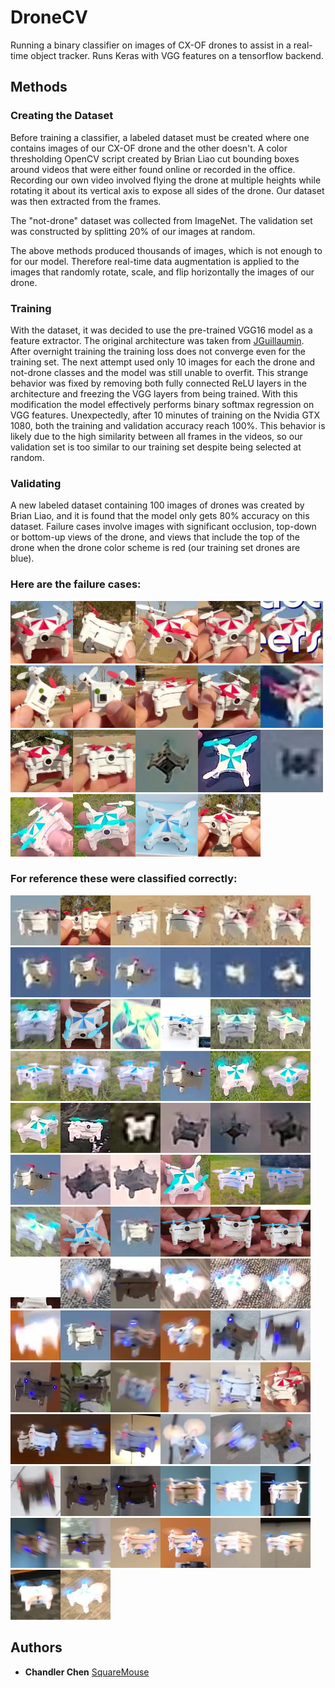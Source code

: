 # DroneCV

Running a binary classifier on images of CX-OF drones to assist in a real-time object tracker. Runs Keras with VGG features on a tensorflow backend.


## Methods

### Creating the Dataset
Before training a classifier, a labeled dataset must be created where one contains images of our CX-OF drone and the other doesn't. A color thresholding OpenCV script created by Brian Liao cut bounding boxes around videos that were either found online or recorded in the office. Recording our own video involved flying the drone at multiple heights while rotating it about its vertical axis to expose all sides of the drone. Our dataset was then extracted from the frames.

The "not-drone" dataset was collected from ImageNet.
The validation set was constructed by splitting 20% of our images at random.

The above methods produced thousands of images, which is not enough to for our model. Therefore real-time data augmentation is applied to the images that randomly rotate, scale, and flip horizontally the images of our drone.

### Training
With the dataset, it was decided to use the pre-trained VGG16 model as a feature extractor. The original architecture was taken from [JGuillaumin](https://github.com/keras-team/keras/issues/4465). After overnight training the training loss does not converge even for the training set. The next attempt used only 10 images for each the drone and not-drone classes and the model was still unable to overfit. This strange behavior was fixed by removing both fully connected ReLU layers in the architecture and freezing the VGG layers from being trained. With this modification the model effectively performs binary softmax regression on VGG features. Unexpectedly, after 10 minutes of training on the Nvidia GTX 1080, both the training and validation accuracy reach 100%. This behavior is likely due to the high similarity between all frames in the videos, so our validation set is too similar to our training set despite being selected at random.

### Validating
A new labeled dataset containing 100 images of drones was created by Brian Liao, and it is found that the model only gets 80% accuracy on this dataset. Failure cases involve images with significant occlusion, top-down or bottom-up views of the drone, and views that include the top of the drone when the drone color scheme is red (our training set drones are blue).

### Here are the failure cases:
<img width="100" src="real_data/brians_gift/drone_dataset2/drone_rect0.jpg"><img width="100" src="real_data/brians_gift/drone_dataset2/drone_rect11.jpg"><img width="100" src="real_data/brians_gift/drone_dataset2/drone_rect12.jpg"><img width="100" src="real_data/brians_gift/drone_dataset2/drone_rect13.jpg"><img width="100" src="real_data/brians_gift/drone_dataset2/drone_rect14.jpg"><img width="100" src="real_data/brians_gift/drone_dataset2/drone_rect15.jpg"><img width="100" src="real_data/brians_gift/drone_dataset2/drone_rect16.jpg"><img width="100" src="real_data/brians_gift/drone_dataset2/drone_rect17.jpg"><img width="100" src="real_data/brians_gift/drone_dataset2/drone_rect18.jpg"><img width="100" src="real_data/brians_gift/drone_dataset2/drone_rect19.jpg"><img width="100" src="real_data/brians_gift/drone_dataset2/drone_rect2.jpg"><img width="100" src="real_data/brians_gift/drone_dataset2/drone_rect3.jpg"><img width="100" src="real_data/brians_gift/drone_dataset2/drone_rect39.jpg"><img width="100" src="real_data/brians_gift/drone_dataset2/drone_rect40.jpg"><img width="100" src="real_data/brians_gift/drone_dataset2/drone_rect49.jpg"><img width="100" src="real_data/brians_gift/drone_dataset2/drone_rect52.jpg"><img width="100" src="real_data/brians_gift/drone_dataset2/drone_rect54.jpg"><img width="100" src="real_data/brians_gift/drone_dataset2/drone_rect58.jpg"><img width="100" src="real_data/brians_gift/drone_dataset2/drone_rect9.jpg">

### For reference these were classified correctly:
<img width = "80" src = "real_data/brians_gift/drone_dataset2/drone_rect1.jpg"><img width = "80" src = "real_data/brians_gift/drone_dataset2/drone_rect10.jpg"><img width = "80" src = "real_data/brians_gift/drone_dataset2/drone_rect20.jpg"><img width = "80" src = "real_data/brians_gift/drone_dataset2/drone_rect21.jpg"><img width = "80" src = "real_data/brians_gift/drone_dataset2/drone_rect22.jpg"><img width = "80" src = "real_data/brians_gift/drone_dataset2/drone_rect23.jpg"><img width = "80" src = "real_data/brians_gift/drone_dataset2/drone_rect24.jpg"><img width = "80" src = "real_data/brians_gift/drone_dataset2/drone_rect25.jpg"><img width = "80" src = "real_data/brians_gift/drone_dataset2/drone_rect26.jpg"><img width = "80" src = "real_data/brians_gift/drone_dataset2/drone_rect27.jpg"><img width = "80" src = "real_data/brians_gift/drone_dataset2/drone_rect28.jpg"><img width = "80" src = "real_data/brians_gift/drone_dataset2/drone_rect29.jpg"><img width = "80" src = "real_data/brians_gift/drone_dataset2/drone_rect30.jpg"><img width = "80" src = "real_data/brians_gift/drone_dataset2/drone_rect31.jpg"><img width = "80" src = "real_data/brians_gift/drone_dataset2/drone_rect32.jpg"><img width = "80" src = "real_data/brians_gift/drone_dataset2/drone_rect33.jpg"><img width = "80" src = "real_data/brians_gift/drone_dataset2/drone_rect34.jpg"><img width = "80" src = "real_data/brians_gift/drone_dataset2/drone_rect35.jpg"><img width = "80" src = "real_data/brians_gift/drone_dataset2/drone_rect36.jpg"><img width = "80" src = "real_data/brians_gift/drone_dataset2/drone_rect37.jpg"><img width = "80" src = "real_data/brians_gift/drone_dataset2/drone_rect38.jpg"><img width = "80" src = "real_data/brians_gift/drone_dataset2/drone_rect4.jpg"><img width = "80" src = "real_data/brians_gift/drone_dataset2/drone_rect41.jpg"><img width = "80" src = "real_data/brians_gift/drone_dataset2/drone_rect42.jpg"><img width = "80" src = "real_data/brians_gift/drone_dataset2/drone_rect43.jpg"><img width = "80" src = "real_data/brians_gift/drone_dataset2/drone_rect44.jpg"><img width = "80" src = "real_data/brians_gift/drone_dataset2/drone_rect45.jpg"><img width = "80" src = "real_data/brians_gift/drone_dataset2/drone_rect46.jpg"><img width = "80" src = "real_data/brians_gift/drone_dataset2/drone_rect47.jpg"><img width = "80" src = "real_data/brians_gift/drone_dataset2/drone_rect48.jpg"><img width = "80" src = "real_data/brians_gift/drone_dataset2/drone_rect5.jpg"><img width = "80" src = "real_data/brians_gift/drone_dataset2/drone_rect50.jpg"><img width = "80" src = "real_data/brians_gift/drone_dataset2/drone_rect51.jpg"><img width = "80" src = "real_data/brians_gift/drone_dataset2/drone_rect53.jpg"><img width = "80" src = "real_data/brians_gift/drone_dataset2/drone_rect55.jpg"><img width = "80" src = "real_data/brians_gift/drone_dataset2/drone_rect56.jpg"><img width = "80" src = "real_data/brians_gift/drone_dataset2/drone_rect57.jpg"><img width = "80" src = "real_data/brians_gift/drone_dataset2/drone_rect59.jpg"><img width = "80" src = "real_data/brians_gift/drone_dataset2/drone_rect6.jpg"><img width = "80" src = "real_data/brians_gift/drone_dataset2/drone_rect60.jpg"><img width = "80" src = "real_data/brians_gift/drone_dataset2/drone_rect61.jpg"><img width = "80" src = "real_data/brians_gift/drone_dataset2/drone_rect62.jpg"><img width = "80" src = "real_data/brians_gift/drone_dataset2/drone_rect63.jpg"><img width = "80" src = "real_data/brians_gift/drone_dataset2/drone_rect64.jpg"><img width = "80" src = "real_data/brians_gift/drone_dataset2/drone_rect65.jpg"><img width = "80" src = "real_data/brians_gift/drone_dataset2/drone_rect66.jpg"><img width = "80" src = "real_data/brians_gift/drone_dataset2/drone_rect67.jpg"><img width = "80" src = "real_data/brians_gift/drone_dataset2/drone_rect68.jpg"><img width = "80" src = "real_data/brians_gift/drone_dataset2/drone_rect69.jpg"><img width = "80" src = "real_data/brians_gift/drone_dataset2/drone_rect7.jpg"><img width = "80" src = "real_data/brians_gift/drone_dataset2/drone_rect70.jpg"><img width = "80" src = "real_data/brians_gift/drone_dataset2/drone_rect72.jpg"><img width = "80" src = "real_data/brians_gift/drone_dataset2/drone_rect73.jpg"><img width = "80" src = "real_data/brians_gift/drone_dataset2/drone_rect74.jpg"><img width = "80" src = "real_data/brians_gift/drone_dataset2/drone_rect75.jpg"><img width = "80" src = "real_data/brians_gift/drone_dataset2/drone_rect76.jpg"><img width = "80" src = "real_data/brians_gift/drone_dataset2/drone_rect77.jpg"><img width = "80" src = "real_data/brians_gift/drone_dataset2/drone_rect78.jpg"><img width = "80" src = "real_data/brians_gift/drone_dataset2/drone_rect79.jpg"><img width = "80" src = "real_data/brians_gift/drone_dataset2/drone_rect8.jpg"><img width = "80" src = "real_data/brians_gift/drone_dataset2/drone_rect80.jpg"><img width = "80" src = "real_data/brians_gift/drone_dataset2/drone_rect81.jpg"><img width = "80" src = "real_data/brians_gift/drone_dataset2/drone_rect82.jpg"><img width = "80" src = "real_data/brians_gift/drone_dataset2/drone_rect83.jpg"><img width = "80" src = "real_data/brians_gift/drone_dataset2/drone_rect84.jpg"><img width = "80" src = "real_data/brians_gift/drone_dataset2/drone_rect85.jpg"><img width = "80" src = "real_data/brians_gift/drone_dataset2/drone_rect86.jpg"><img width = "80" src = "real_data/brians_gift/drone_dataset2/drone_rect87.jpg"><img width = "80" src = "real_data/brians_gift/drone_dataset2/drone_rect88.jpg"><img width = "80" src = "real_data/brians_gift/drone_dataset2/drone_rect89.jpg"><img width = "80" src = "real_data/brians_gift/drone_dataset2/drone_rect90.jpg"><img width = "80" src = "real_data/brians_gift/drone_dataset2/drone_rect91.jpg"><img width = "80" src = "real_data/brians_gift/drone_dataset2/drone_rect92.jpg"><img width = "80" src = "real_data/brians_gift/drone_dataset2/drone_rect93.jpg"><img width = "80" src = "real_data/brians_gift/drone_dataset2/drone_rect94.jpg"><img width = "80" src = "real_data/brians_gift/drone_dataset2/drone_rect95.jpg"><img width = "80" src = "real_data/brians_gift/drone_dataset2/drone_rect96.jpg"><img width = "80" src = "real_data/brians_gift/drone_dataset2/drone_rect97.jpg"><img width = "80" src = "real_data/brians_gift/drone_dataset2/drone_rect98.jpg"><img width = "80" src = "real_data/brians_gift/drone_dataset2/drone_rect99.jpg">

## Authors

* **Chandler Chen**  [SquareMouse](https://github.com/SquareMouse/)
